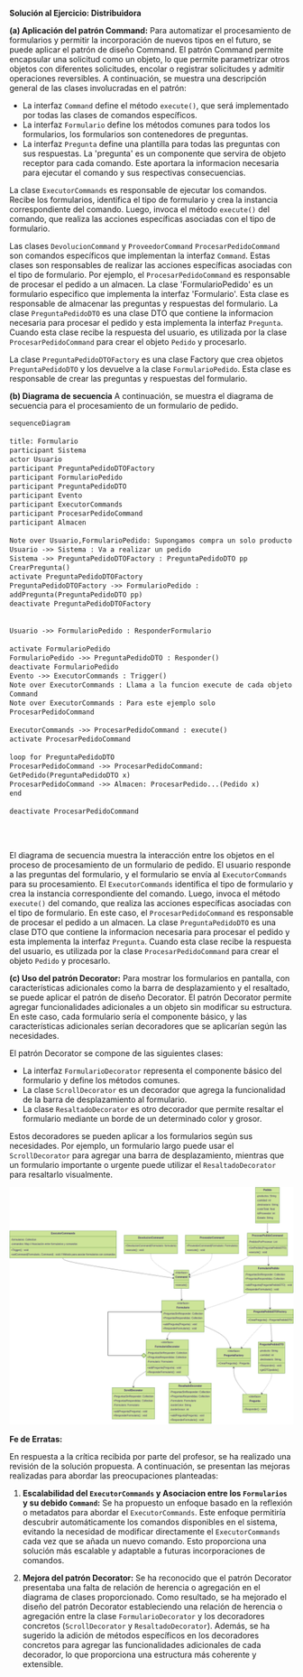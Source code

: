**Solución al Ejercicio: Distribuidora**

**(a) Aplicación del patrón Command:**
Para automatizar el procesamiento de formularios y permitir la incorporación de nuevos tipos en el futuro, se puede aplicar el patrón de diseño Command. El patrón Command permite encapsular una solicitud como un objeto, lo que permite parametrizar otros objetos con diferentes solicitudes, encolar o registrar solicitudes y admitir operaciones reversibles.
 A continuación, se muestra una descripción general de las clases involucradas en el patrón:


- La interfaz `Command` define el método `execute()`, que será implementado por todas las clases de comandos específicos.
- La interfaz `Formulario` define los métodos comunes para todos los formularios, los formularios son contenedores de preguntas.
- La interfaz `Pregunta` define una plantilla para todas las preguntas con sus respuestas. La 'pregunta' es un componente que servira de objeto receptor para cada comando. Este aportara la informacion necesaria para ejecutar el comando y sus respectivas consecuencias.


La clase `ExecutorCommands` es responsable de ejecutar los comandos. Recibe los formularios, identifica el tipo de formulario y crea la instancia correspondiente del comando. Luego, invoca el método `execute()` del comando, que realiza las acciones específicas asociadas con el tipo de formulario.

Las clases `DevolucionCommand` y `ProveedorCommand` `ProcesarPedidoCommand` son comandos específicos que implementan la interfaz `Command`. Estas clases son responsables de realizar las acciones específicas asociadas con el tipo de formulario. Por ejemplo, el `ProcesarPedidoCommand` es responsable de procesar el pedido a un almacen. La clase 'FormularioPedido' es un formulario especifico que implementa la interfaz 'Formulario'. Esta clase es responsable de almacenar las preguntas y respuestas del formulario.
La clase `PreguntaPedidoDTO` es una clase DTO que contiene la informacion necesaria para procesar el pedido y esta implementa la interfaz `Pregunta`. Cuando esta clase recibe la respuesta del usuario, es utilizada por la clase `ProcesarPedidoCommand` para crear el objeto `Pedido` y procesarlo.

La clase `PreguntaPedidoDTOFactory` es una clase Factory que crea objetos `PreguntaPedidoDTO` y los devuelve a la clase `FormularioPedido`. Esta clase es responsable de crear las preguntas y respuestas del formulario.

**(b) Diagrama de secuencia**
A continuación, se muestra el diagrama de secuencia para el procesamiento de un formulario de pedido.
```mermaid
sequenceDiagram

title: Formulario
participant Sistema
actor Usuario
participant PreguntaPedidoDTOFactory
participant FormularioPedido
participant PreguntaPedidoDTO
participant Evento
participant ExecutorCommands
participant ProcesarPedidoCommand
participant Almacen

Note over Usuario,FormularioPedido: Supongamos compra un solo producto
Usuario ->> Sistema : Va a realizar un pedido
Sistema ->> PreguntaPedidoDTOFactory : PreguntaPedidoDTO pp CrearPregunta()
activate PreguntaPedidoDTOFactory
PreguntaPedidoDTOFactory ->> FormularioPedido : addPregunta(PreguntaPedidoDTO pp)
deactivate PreguntaPedidoDTOFactory


Usuario ->> FormularioPedido : ResponderFormulario

activate FormularioPedido
FormularioPedido ->> PreguntaPedidoDTO : Responder()
deactivate FormularioPedido
Evento ->> ExecutorCommands : Trigger()
Note over ExecutorCommands : Llama a la funcion execute de cada objeto Command
Note over ExecutorCommands : Para este ejemplo solo ProcesarPedidoCommand

ExecutorCommands ->> ProcesarPedidoCommand : execute()
activate ProcesarPedidoCommand

loop for PreguntaPedidoDTO
ProcesarPedidoCommand ->> ProcesarPedidoCommand: GetPedido(PreguntaPedidoDTO x)
ProcesarPedidoCommand ->> Almacen: ProcesarPedido...(Pedido x)
end

deactivate ProcesarPedidoCommand




```

 El diagrama de secuencia muestra la interacción entre los objetos en el proceso de procesamiento de un formulario de pedido. El usuario responde a las preguntas del formulario, y el formulario se envía al `ExecutorCommands` para su procesamiento. El `ExecutorCommands` identifica el tipo de formulario y crea la instancia correspondiente del comando. Luego, invoca el método `execute()` del comando, que realiza las acciones específicas asociadas con el tipo de formulario. En este caso, el `ProcesarPedidoCommand` es responsable de procesar el pedido a un almacen. La clase `PreguntaPedidoDTO` es una clase DTO que contiene la informacion necesaria para procesar el pedido y esta implementa la interfaz `Pregunta`. Cuando esta clase recibe la respuesta del usuario, es utilizada por la clase `ProcesarPedidoCommand` para crear el objeto `Pedido` y procesarlo.


**(c) Uso del patrón Decorator:**
Para mostrar los formularios en pantalla, con características adicionales como la barra de desplazamiento y el resaltado, se puede aplicar el patrón de diseño Decorator. El patrón Decorator permite agregar funcionalidades adicionales a un objeto sin modificar su estructura. En este caso, cada formulario sería el componente básico, y las características adicionales serían decoradores que se aplicarían según las necesidades.

El patrón Decorator se compone de las siguientes clases:

- La interfaz `FormularioDecorator` representa el componente básico del formulario y define los métodos comunes.
- La clase `ScrollDecorator` es un decorador que agrega la funcionalidad de la barra de desplazamiento al formulario.
- La clase `ResaltadoDecorator` es otro decorador que permite resaltar el formulario mediante un borde de un determinado color y grosor.

Estos decoradores se pueden aplicar a los formularios según sus necesidades. Por ejemplo, un formulario largo puede usar el `ScrollDecorator` para agregar una barra de desplazamiento, mientras que un formulario importante o urgente puede utilizar el `ResaltadoDecorator` para resaltarlo visualmente.

![Diagrama](/DiagramaArreglado.png)


**Fe de Erratas:**

En respuesta a la crítica recibida por parte del profesor, se ha realizado una revisión de la solución propuesta. A continuación, se presentan las mejoras realizadas para abordar las preocupaciones planteadas:

1. **Escalabilidad del `ExecutorCommands` y Asociacion entre los `Formularios` y su debido `Command`:** Se ha propuesto un enfoque basado en la reflexión o metadatos para abordar el `ExecutorCommands`. Este enfoque permitiría descubrir automáticamente los comandos disponibles en el sistema, evitando la necesidad de modificar directamente el `ExecutorCommands` cada vez que se añada un nuevo comando. Esto proporciona una solución más escalable y adaptable a futuras incorporaciones de comandos.

3. **Mejora del patrón Decorator:** Se ha reconocido que el patrón Decorator presentaba una falta de relación de herencia o agregación en el diagrama de clases proporcionado. Como resultado, se ha mejorado el diseño del patrón Decorator estableciendo una relación de herencia o agregación entre la clase `FormularioDecorator` y los decoradores concretos (`ScrollDecorator` y `ResaltadoDecorator`). Además, se ha sugerido la adición de métodos específicos en los decoradores concretos para agregar las funcionalidades adicionales de cada decorador, lo que proporciona una estructura más coherente y extensible.

